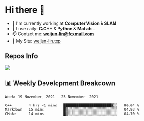 # Hi there 👋

<!--
**Weijun-Lin/Weijun-Lin** is a ✨ _special_ ✨ repository because its `README.md` (this file) appears on your GitHub profile.

Here are some ideas to get you started:

- 🔭 I’m currently working on ...
- 🌱 I’m currently learning ...
- 👯 I’m looking to collaborate on ...
- 🤔 I’m looking for help with ...
- 💬 Ask me about ...
- 📫 How to reach me: ...
- 😄 Pronouns: ...
- ⚡ Fun fact: ...
-->

- 🏢 I'm currently working at **Computer Vision & SLAM**
- 🚀 I use daily: **C/C++** & **Python** & **Matlab** ...
- 📫 Contact me: **weijun-lin@foxmail.com**
- 🔗 My Site: [weijun-lin.top](weijun-lin.top)

  

## Repos Info
![](https://github-readme-stats.vercel.app/api?username=Weijun-Lin&theme=cobalt)

## 📊 Weekly Development Breakdown

<!--START_SECTION:waka-->
```text
Week: 19 November, 2021 - 25 November, 2021

C++        4 hrs 41 mins   ██████████████████████▓░░   90.04 % 
Markdown   15 mins         █▒░░░░░░░░░░░░░░░░░░░░░░░   04.93 % 
CMake      14 mins         █▒░░░░░░░░░░░░░░░░░░░░░░░   04.70 % 
```
<!--END_SECTION:waka-->
